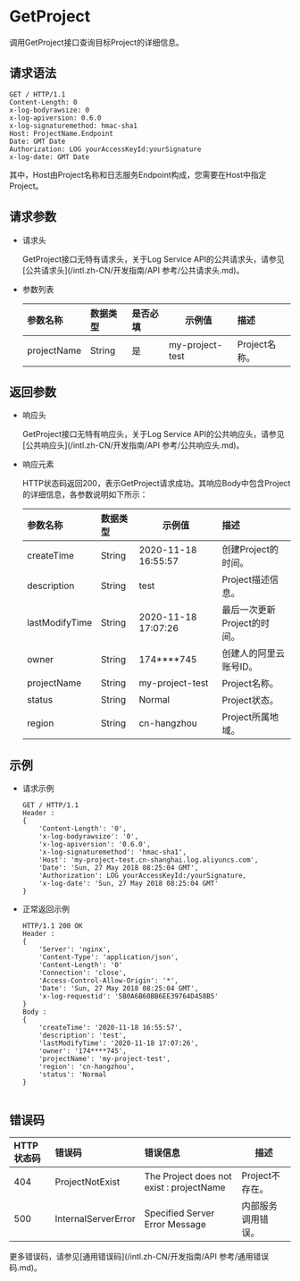 # GetProject

调用GetProject接口查询目标Project的详细信息。

## 请求语法

```
GET / HTTP/1.1
Content-Length: 0
x-log-bodyrawsize: 0
x-log-apiversion: 0.6.0
x-log-signaturemethod: hmac-sha1
Host: ProjectName.Endpoint
Date: GMT Date
Authorization: LOG yourAccessKeyId:yourSignature
x-log-date: GMT Date
```

其中，Host由Project名称和日志服务Endpoint构成，您需要在Host中指定Project。

## 请求参数

-   请求头

    GetProject接口无特有请求头，关于Log Service API的公共请求头，请参见[公共请求头](/intl.zh-CN/开发指南/API 参考/公共请求头.md)。

-   参数列表

    |参数名称|数据类型|是否必填|示例值|描述|
    |:---|:---|:---|---|:-|
    |projectName|String|是|my-project-test|Project名称。|


## 返回参数

-   响应头

    GetProject接口无特有响应头，关于Log Service API的公共响应头，请参见[公共响应头](/intl.zh-CN/开发指南/API 参考/公共响应头.md)。

-   响应元素

    HTTP状态码返回200，表示GetProject请求成功。其响应Body中包含Project的详细信息，各参数说明如下所示：

    |参数名称|数据类型|示例值|描述|
    |:---|:---|---|:-|
    |createTime|String|2020-11-18 16:55:57|创建Project的时间。|
    |description|String|test|Project描述信息。|
    |lastModifyTime|String|2020-11-18 17:07:26|最后一次更新Project的时间。|
    |owner|String|174\*\*\*\*745|创建人的阿里云账号ID。|
    |projectName|String|my-project-test|Project名称。|
    |status|String|Normal|Project状态。|
    |region|String|cn-hangzhou|Project所属地域。|


## 示例

-   请求示例

    ```
    GET / HTTP/1.1
    Header :
    {
        'Content-Length': '0',
        'x-log-bodyrawsize': '0',
        'x-log-apiversion': '0.6.0',
        'x-log-signaturemethod': 'hmac-sha1',
        'Host': 'my-project-test.cn-shanghai.log.aliyuncs.com',
        'Date': 'Sun, 27 May 2018 08:25:04 GMT',
        'Authorization': LOG yourAccessKeyId:/yourSignature,
        'x-log-date': 'Sun, 27 May 2018 08:25:04 GMT'
    }
    ```

-   正常返回示例

    ```
    HTTP/1.1 200 OK
    Header :
    {
        'Server': 'nginx',
        'Content-Type': 'application/json',
        'Content-Length': '0'
        'Connection': 'close',
        'Access-Control-Allow-Origin': '*',
        'Date': 'Sun, 27 May 2018 08:25:04 GMT',
        'x-log-requestid': '5B0A6B60BB6EE39764D458B5'
    }
    Body :
    {
        'createTime': '2020-11-18 16:55:57',
        'description': 'test',
        'lastModifyTime': '2020-11-18 17:07:26',
        'owner': '174****745',
        'projectName': 'my-project-test',
        'region': 'cn-hangzhou',
        'status': 'Normal
    }
                        
    ```


## 错误码

|HTTP状态码|错误码|错误信息|描述|
|:------|:--|:---|--|
|404|ProjectNotExist|The Project does not exist : projectName|Project不存在。|
|500|InternalServerError|Specified Server Error Message|内部服务调用错误。|

更多错误码，请参见[通用错误码](/intl.zh-CN/开发指南/API 参考/通用错误码.md)。

